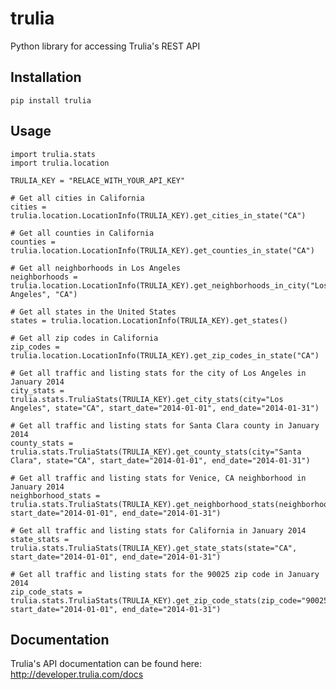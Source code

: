 # trulia

Python library for accessing Trulia's REST API

## Installation

    pip install trulia

## Usage

    import trulia.stats
    import trulia.location

    TRULIA_KEY = "RELACE_WITH_YOUR_API_KEY"

    # Get all cities in California
    cities = trulia.location.LocationInfo(TRULIA_KEY).get_cities_in_state("CA")

    # Get all counties in California
    counties = trulia.location.LocationInfo(TRULIA_KEY).get_counties_in_state("CA")

    # Get all neighborhoods in Los Angeles
    neighborhoods = trulia.location.LocationInfo(TRULIA_KEY).get_neighborhoods_in_city("Los Angeles", "CA")

    # Get all states in the United States
    states = trulia.location.LocationInfo(TRULIA_KEY).get_states()

    # Get all zip codes in California
    zip_codes = trulia.location.LocationInfo(TRULIA_KEY).get_zip_codes_in_state("CA")

    # Get all traffic and listing stats for the city of Los Angeles in January 2014
    city_stats = trulia.stats.TruliaStats(TRULIA_KEY).get_city_stats(city="Los Angeles", state="CA", start_date="2014-01-01", end_date="2014-01-31")

    # Get all traffic and listing stats for Santa Clara county in January 2014
    county_stats = trulia.stats.TruliaStats(TRULIA_KEY).get_county_stats(city="Santa Clara", state="CA", start_date="2014-01-01", end_date="2014-01-31")

    # Get all traffic and listing stats for Venice, CA neighborhood in January 2014
    neighborhood_stats = trulia.stats.TruliaStats(TRULIA_KEY).get_neighborhood_stats(neighborhood_id=7183, start_date="2014-01-01", end_date="2014-01-31")

    # Get all traffic and listing stats for California in January 2014
    state_stats = trulia.stats.TruliaStats(TRULIA_KEY).get_state_stats(state="CA", start_date="2014-01-01", end_date="2014-01-31")

    # Get all traffic and listing stats for the 90025 zip code in January 2014
    zip_code_stats = trulia.stats.TruliaStats(TRULIA_KEY).get_zip_code_stats(zip_code="90025", start_date="2014-01-01", end_date="2014-01-31")

## Documentation

Trulia's API documentation can be found here: http://developer.trulia.com/docs
